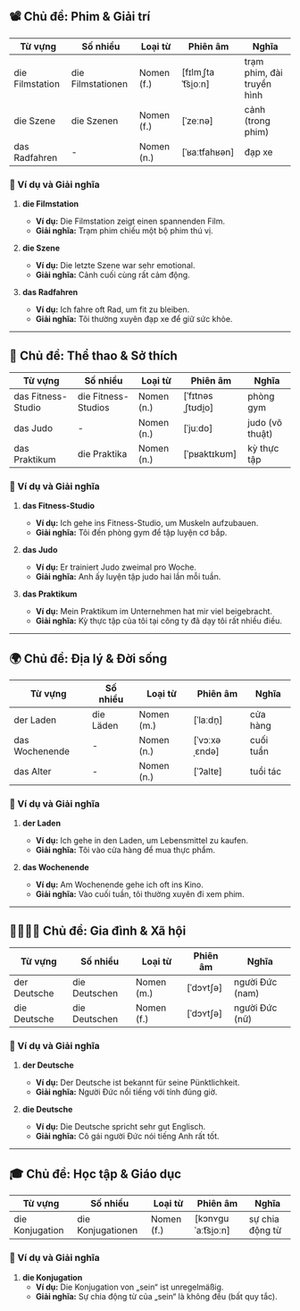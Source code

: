 ## **📽️ Chủ đề: Phim & Giải trí**

|**Từ vựng**|**Số nhiều**|**Loại từ**|**Phiên âm**|**Nghĩa**|
|---|---|---|---|---|
|die Filmstation|die Filmstationen|Nomen (f.)|[fɪlmˌʃtaˈt͡si̯oːn]|trạm phim, đài truyền hình|
|die Szene|die Szenen|Nomen (f.)|[ˈzeːnə]|cảnh (trong phim)|
|das Radfahren|-|Nomen (n.)|[ˈʁaːtfahʁən]|đạp xe|

### **📌 Ví dụ và Giải nghĩa**

1. **die Filmstation**
    
    - **Ví dụ:** Die Filmstation zeigt einen spannenden Film.
    - **Giải nghĩa:** Trạm phim chiếu một bộ phim thú vị.
2. **die Szene**
    
    - **Ví dụ:** Die letzte Szene war sehr emotional.
    - **Giải nghĩa:** Cảnh cuối cùng rất cảm động.
3. **das Radfahren**
    
    - **Ví dụ:** Ich fahre oft Rad, um fit zu bleiben.
    - **Giải nghĩa:** Tôi thường xuyên đạp xe để giữ sức khỏe.

---

## **💪 Chủ đề: Thể thao & Sở thích**

|**Từ vựng**|**Số nhiều**|**Loại từ**|**Phiên âm**|**Nghĩa**|
|---|---|---|---|---|
|das Fitness-Studio|die Fitness-Studios|Nomen (n.)|[ˈfɪtnəsˌʃtʊdi̯o]|phòng gym|
|das Judo|-|Nomen (n.)|[ˈjuːdo]|judo (võ thuật)|
|das Praktikum|die Praktika|Nomen (n.)|[ˈpʁaktɪkʊm]|kỳ thực tập|

### **📌 Ví dụ và Giải nghĩa**

1. **das Fitness-Studio**
    
    - **Ví dụ:** Ich gehe ins Fitness-Studio, um Muskeln aufzubauen.
    - **Giải nghĩa:** Tôi đến phòng gym để tập luyện cơ bắp.
2. **das Judo**
    
    - **Ví dụ:** Er trainiert Judo zweimal pro Woche.
    - **Giải nghĩa:** Anh ấy luyện tập judo hai lần mỗi tuần.
3. **das Praktikum**
    
    - **Ví dụ:** Mein Praktikum im Unternehmen hat mir viel beigebracht.
    - **Giải nghĩa:** Kỳ thực tập của tôi tại công ty đã dạy tôi rất nhiều điều.

---

## **🌍 Chủ đề: Địa lý & Đời sống**

|**Từ vựng**|**Số nhiều**|**Loại từ**|**Phiên âm**|**Nghĩa**|
|---|---|---|---|---|
|der Laden|die Läden|Nomen (m.)|[ˈlaːdn̩]|cửa hàng|
|das Wochenende|-|Nomen (n.)|[ˈvɔːxəˌɛndə]|cuối tuần|
|das Alter|-|Nomen (n.)|[ˈʔaltɐ]|tuổi tác|

### **📌 Ví dụ và Giải nghĩa**

1. **der Laden**
    
    - **Ví dụ:** Ich gehe in den Laden, um Lebensmittel zu kaufen.
    - **Giải nghĩa:** Tôi vào cửa hàng để mua thực phẩm.
2. **das Wochenende**
    
    - **Ví dụ:** Am Wochenende gehe ich oft ins Kino.
    - **Giải nghĩa:** Vào cuối tuần, tôi thường xuyên đi xem phim.

---

## **👨‍👩‍👧‍👦 Chủ đề: Gia đình & Xã hội**

|**Từ vựng**|**Số nhiều**|**Loại từ**|**Phiên âm**|**Nghĩa**|
|---|---|---|---|---|
|der Deutsche|die Deutschen|Nomen (m.)|[ˈdɔʏtʃə]|người Đức (nam)|
|die Deutsche|die Deutschen|Nomen (f.)|[ˈdɔʏtʃə]|người Đức (nữ)|

### **📌 Ví dụ và Giải nghĩa**

1. **der Deutsche**
    
    - **Ví dụ:** Der Deutsche ist bekannt für seine Pünktlichkeit.
    - **Giải nghĩa:** Người Đức nổi tiếng với tính đúng giờ.
2. **die Deutsche**
    
    - **Ví dụ:** Die Deutsche spricht sehr gut Englisch.
    - **Giải nghĩa:** Cô gái người Đức nói tiếng Anh rất tốt.

---

## **🎓 Chủ đề: Học tập & Giáo dục**

|**Từ vựng**|**Số nhiều**|**Loại từ**|**Phiên âm**|**Nghĩa**|
|---|---|---|---|---|
|die Konjugation|die Konjugationen|Nomen (f.)|[kɔnʏɡuˈaːt͡si̯oːn]|sự chia động từ|

### **📌 Ví dụ và Giải nghĩa**

1. **die Konjugation**
    - **Ví dụ:** Die Konjugation von „sein“ ist unregelmäßig.
    - **Giải nghĩa:** Sự chia động từ của „sein“ là không đều (bất quy tắc).